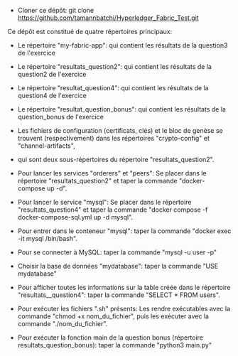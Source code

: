 - Cloner ce dépôt: git clone https://github.com/tamannbatchi/Hyperledger_Fabric_Test.git
  
 Ce dépôt est constitué de quatre répertoires principaux:
- Le répertoire "my-fabric-app": qui contient les résultats de la question3 de l'exercice
- Le répertoire "resultats_question2": qui contient les résultats de la question2 de l'exercice
- Le répertoire "resultat_question4": qui contient les résultats de la question4 de l'exercice
- Le répertoire "resultat_question_bonus": qui contient les résultats de la question_bonus de l'exercice

- Les fichiers de configuration (certificats, clés) et le bloc de genèse se trouvent (respectivement) dans les répertoires "crypto-config" et "channel-artifacts",
- qui sont deux sous-répertoires du répertoire "resultats_question2".

- Pour lancer les services "orderers" et "peers": Se placer dans le répertoire "resultats_question2" et taper la commande "docker-compose up -d".
- Pour lancer le service "mysql": Se placer dans le répertoire "resultats_question4" et taper la commande "docker compose -f docker-compose-sql.yml up -d mysql".
- Pour entrer dans le conteneur "mysql": taper la commande "docker exec -it mysql /bin/bash".
- Pour se connecter à MySQL: taper la commande "mysql -u user -p"
- Choisir la base de données "mydatabase": taper la commande "USE mydatabase"
- Pour afficher toutes les informations sur la table créée dans le répertoire "resultats__question4": taper la commande "SELECT * FROM users".

- Pour exécuter les fichiers ".sh" présents: Les rendre exécutables avec la commande "chmod +x nom_du_fichier", puis les exécuter avec la commande "./nom_du_fichier".

- Pour exécuter la fonction main de la question bonus (répertoire resultats_question_bonus): taper la commande "python3 main.py"
